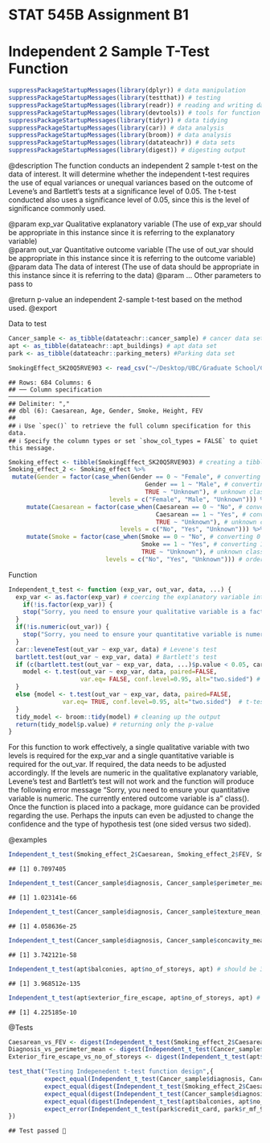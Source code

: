 STAT 545B Assignment B1
================

# Independent 2 Sample T-Test Function

``` r
suppressPackageStartupMessages(library(dplyr)) # data manipulation
suppressPackageStartupMessages(library(testthat)) # testing
suppressPackageStartupMessages(library(readr)) # reading and writing data
suppressPackageStartupMessages(library(devtools)) # tools for function
suppressPackageStartupMessages(library(tidyr)) # data tidying
suppressPackageStartupMessages(library(car)) # data analysis
suppressPackageStartupMessages(library(broom)) # data analysis
suppressPackageStartupMessages(library(datateachr)) # data sets
suppressPackageStartupMessages(library(digest)) # digesting output
```

@description The function conducts an independent 2 sample t-test on the
data of interest. It will determine whether the independent t-test
requires the use of equal variances or unequal variances based on the
outcome of Levene’s and Bartlett’s tests at a significance level of
0.05. The t-test conducted also uses a significance level of 0.05, since
this is the level of significance commonly used.

@param exp_var Qualitative explanatory variable (The use of exp_var
should be appropriate in this instance since it is referring to the
explanatory variable)  
@param out_var Quantitative outcome variable (The use of out_var should
be appropriate in this instance since it is referring to the outcome
variable) @param data The data of interest (The use of data should be
appropriate in this instance since it is referring to the data) @param …
Other parameters to pass to

@return p-value an independent 2-sample t-test based on the method used.
@export

Data to test

``` r
Cancer_sample <- as_tibble(datateachr::cancer_sample) # cancer data set
apt <- as_tibble(datateachr::apt_buildings) # apt data set
park <- as_tibble(datateachr::parking_meters) #Parking data set

SmokingEffect_SK20Q5RVE903 <- read_csv("~/Desktop/UBC/Graduate School/Courses/Term 1/SPPH 400/Assignments/Assignment 3/SmokingEffect_SK20Q5RVE903.csv") # data from SPPH 400
```

    ## Rows: 684 Columns: 6
    ## ── Column specification ────────────────────────────────────────────────────────
    ## Delimiter: ","
    ## dbl (6): Caesarean, Age, Gender, Smoke, Height, FEV
    ## 
    ## ℹ Use `spec()` to retrieve the full column specification for this data.
    ## ℹ Specify the column types or set `show_col_types = FALSE` to quiet this message.

``` r
Smoking_effect <- tibble(SmokingEffect_SK20Q5RVE903) # creating a tibble
Smoking_effect_2 <- Smoking_effect %>% 
 mutate(Gender = factor(case_when(Gender == 0 ~ "Female", # converting entry 0 to Female
                                      Gender == 1 ~ "Male", # converting entry 1 to Male
                                      TRUE ~ "Unknown"), # unknown class
                            levels = c("Female", "Male", "Unknown"))) %>%
     mutate(Caesarean = factor(case_when(Caesarean == 0 ~ "No", # converting entry 0 to Non-cesarean birth
                                         Caesarean == 1 ~ "Yes", # converting entry 1 to Cesarean birth
                                         TRUE ~ "Unknown"), # unknown class
                               levels = c("No", "Yes", "Unknown"))) %>%
     mutate(Smoke = factor(case_when(Smoke == 0 ~ "No", # converting 0 to non-smoker
                                     Smoke == 1 ~ "Yes", # converting 1 to smoker
                                     TRUE ~ "Unknown"), # unknown class
                           levels = c("No", "Yes", "Unknown"))) # ordering levels
```

Function

``` r
Independent_t_test <- function (exp_var, out_var, data, ...) {
  exp_var <- as.factor(exp_var) # coercing the explanatory variable into a factor
    if(!is.factor(exp_var)) {
    stop("Sorry, you need to ensure your qualitative variable is a factor", " The currently entered explanatory variable is a ", class(exp_var)) #Checks to see if the exp_var input is numeric
  }
  if(!is.numeric(out_var)) {
    stop("Sorry, you need to ensure your quantitative variable is numeric.", " The currently entered outcome variable is a ", class(out_var)) #Checks to see if the out_var input is numeric
  }
  car::leveneTest(out_var ~ exp_var, data) # Levene's test
  bartlett.test(out_var ~ exp_var, data) # Bartlett's test
  if (c(bartlett.test(out_var ~ exp_var, data, ...)$p.value < 0.05, car::leveneTest(out_var ~ exp_var, data)$p.value < 0.05)){
    model <- t.test(out_var ~ exp_var, data, paired=FALSE, 
                    var.eq= FALSE, conf.level=0.95, alt="two.sided") # t-test for unequal variance at a confidence level of 0.95
  }
  else {model <- t.test(out_var ~ exp_var, data, paired=FALSE, 
               var.eq= TRUE, conf.level=0.95, alt="two.sided")  # t-test for equal variance at a confidence level of 0.95
  }
  tidy_model <- broom::tidy(model) # cleaning up the output
  return(tidy_model$p.value) # returning only the p-value
}
```

<p>
For this function to work effectively, a single qualitative variable
with two levels is required for the exp_var and a single quantitative
variable is required for the out_var. If required, the data needs to be
adjusted accordingly. If the levels are numeric in the qualitative
explanatory variable, Levene’s test and Bartlett’s test will not work
and the function will produce the following error message “Sorry, you
need to ensure your quantitative variable is numeric. The currently
entered outcome variable is a” class(). Once the function is placed into
a package, more guidance can be provided regarding the use. Perhaps the
inputs can even be adjusted to change the confidence and the type of
hypothesis test (one sided versus two sided).
</p>

@examples

``` r
Independent_t_test(Smoking_effect_2$Caesarean, Smoking_effect_2$FEV, Smoking_effect_2) # should be 0.7097405
```

    ## [1] 0.7097405

``` r
Independent_t_test(Cancer_sample$diagnosis, Cancer_sample$perimeter_mean, Cancer_sample) # should be 1.023141e-66
```

    ## [1] 1.023141e-66

``` r
Independent_t_test(Cancer_sample$diagnosis, Cancer_sample$texture_mean, Cancer_sample) # should be 4.058636e-25
```

    ## [1] 4.058636e-25

``` r
Independent_t_test(Cancer_sample$diagnosis, Cancer_sample$concavity_mean, Cancer_sample) # should be 3.742121e-58
```

    ## [1] 3.742121e-58

``` r
Independent_t_test(apt$balconies, apt$no_of_storeys, apt) # should be 3.968512e-135
```

    ## [1] 3.968512e-135

``` r
Independent_t_test(apt$exterior_fire_escape, apt$no_of_storeys, apt) # should be 4.225185e-10
```

    ## [1] 4.225185e-10

@Tests

``` r
Caesarean_vs_FEV <- digest(Independent_t_test(Smoking_effect_2$Caesarean, Smoking_effect_2$FEV, Smoking_effect_2)) # digesting the Independent_t_test input
Diagnosis_vs_perimeter_mean <- digest(Independent_t_test(Cancer_sample$diagnosis, Cancer_sample$perimeter_mean, Cancer_sample)) # digesting the Independent_t_test input
Exterior_fire_escape_vs_no_of_storeys <- digest(Independent_t_test(apt$balconies, apt$no_of_storeys, apt)) # digesting the Independent_t_test input

test_that("Testing Indepenedent t-test function design",{ 
          expect_equal(Independent_t_test(Cancer_sample$diagnosis, Cancer_sample$texture_mean, Cancer_sample), 4.058636e-25) # expect_equal test comparing values
          expect_equal(digest(Independent_t_test(Smoking_effect_2$Caesarean, Smoking_effect_2$FEV, Smoking_effect_2)), Caesarean_vs_FEV) # expect_equal test comparing digested input
          expect_equal(digest(Independent_t_test(Cancer_sample$diagnosis, Cancer_sample$perimeter_mean, Cancer_sample)), Diagnosis_vs_perimeter_mean) # expect_equal test comparing digested input
          expect_equal(digest(Independent_t_test(apt$balconies, apt$no_of_storeys, apt)), Exterior_fire_escape_vs_no_of_storeys) # expect_equal test comparing digested input
          expect_error(Independent_t_test(park$credit_card, park$r_mf_9a_6p, park), "Sorry, you need to ensure your quantitative variable is numeric. The currently entered outcome variable is a character") # expect_error test comparing the input error to the predicted error
})
```

    ## Test passed 🥇
